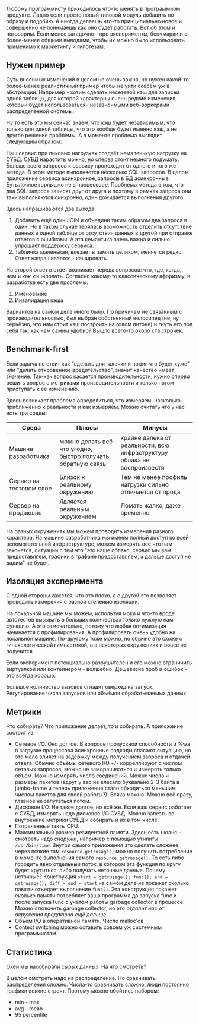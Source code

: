 Любому программисту приходилось что-то менять в программном продукте. Ладно если просто новый типовой модуль добавить по образу и подобию. А иногда делаешь что-то принципиально новое и совершенно не понимаешь как оно будет работать.  Вот об этом и поговорим. Если менее загадочно - про эксперименты, бенчмарки и с более-менее общими выводами, чтобы их можно было использовать применимо к маркетингу и гипотезам.

## Нужен пример
Суть вносимых изменений в целом не очень важна, но нужен какой-то более-менее реалистичный пример чтобы не уйти совсем уж в абстракции. Например - хотим сделать несетевой кэш для записей одной таблицы, для которой характерны очень редкие изменения, который будет использоватьсян независимыми веб-воркерами распределённой системы.

Ну то есть это мы сейчас знаем, что кэш будет независимым, что только для одной таблицы, что это вообще будет именно кэш, а не другое решение проблемы. А в моменте проблема выглядит следующим образом:

Наш сервис при пиковых нагрузках создаёт немаленькую нагрузку на СУБД. СУБД нарастить можно, но сперва стоит немного подумать. Больше всего запросов к сервису происходит от одного и того же метода. В этом методе выполняется несколько SQL-запросов. В целом приложение сервиса асинхронное, запросы в БД асинхронные. Бутылочное горлышко не в процессоре. Проблема метода в том, что два SQL-запроса зависят друг от друга и поэтому в рамках запроса они таки выполняются _синхронно_, один дожидается выполнения другого.

Здесь напрашиваются два выхода:

1. Добавить ещё один JOIN и объедини таким образом два запроса в один. Но в таком случае терялась возможность отделить отсутствие данных в одной таблице от отсутствия данных в другой при отправке ответов с ошибками. А эта семантика очень важна и сильно упрощает поддержку сервиса.
2. Табличка маленькая, влезает в память целиком, меняется редко. Ответ напрашивается - кэшировать.

На второй ответ в ответ возникает череда вопросов: что, где, когда, чем и как кэшировать. Согласно какому-то классическому афоризму, в разработке есть две проблемы:

1. Именование
2. Инвалидация кэша

Вариантов на самом деле много было. По причинам не связанным с производительностью, был выбран собственный велосипед (не, ну серьёзно, что нам стоит кэш построить на голом питоне) и гнуть его под себя так. как нам самим удобно? Вышло всего-то около ста строчек.

## Benchmark-first

Если задача не стоит как "сделать для галочки и пофиг что будет хуже" или "делать откровенное вредительство", значит качество имеет значение. Так-как вопрос касается производительности, нужно *сперва* решить вопрос с метриками производительности и только потом приступать к её изменению.

Здесь возникает проблема определиться, что измеряем, насколько приближённо к реальности и как измеряем. Можно считать что у нас есть три среды:

| Среда | Плюсы | Минусы |
| ---- | ---- | ---- |
| Машина разработчика | можно делать всё что угодно, быстро получать обратную связь | крайне далека от реальности, всю инфраструктуру облака не воспроизвести |
| Сервер на тестовом слое | Близок к реальному окружению | Тем не менее профиль нагрузки сильно отличается от прода |
| Сервер на продакшне | _Является_ реальным окружением | Ломать жалко, даже временно |

На разных окружениях мы можем проводить измерения разного характера. На машине разработчика мы имеем полный доступ ко всей вспомогательной инфраструктуре, можем измерять всё что нам захочется, ситуации с тем что "это наше облако, сервис мы вам предоставляем, графики в графане предоставляем, а дальше доступ не дадим" не будет.

## Изоляция эксперимента

С одной стороны кажется, что это плохо, а с другой это позволяет проводить измерения с разной степенью изоляции.

На локальной машине мы можем, используя моки и что-то вроде автотестов вызывать в больших количествах _только_ нужную нам функцию. А это замечательно, потому что любая оптимизация начинается с профилирования. А профилировать очень удобно на локальной машине. По-другому тоже можно, но обычно это схоже с гинекологической гимнастикой, а в некоторых окружениях и вовсе не получится.

Если эксперимент потенциально разрушителен и его можно ограничить виртуалкой или контейнером - волшебно. Дешевизна проб и ошибок - это всегда хорошо.

Большое количество вызовов сгладит оверхед на запуск. Регулирование числа запусков или объёмов обрабатываемых данных 

## Метрики

Что собирать? Что приложение делает, то и собирать. А приложение состоит из:

- Сетевое I/O. Оно долгое. В вопросе пропускной способности и %wa в загрузке процессора асинхронные подходы спасают ситуацию, но это мало влияет на задержку между получением запроса и отдачей ответа. Обычно объёмы сетевого I/O +/- корреллируют с числом сетевых запросов, можно не заморачиваться и измерять только объём. Можно измерять число соединений. Можно число и размеры пакетов (вдруг у вас не влезало буквально 2-3 байта в jumbo-frame и теперь приложение стало обходиться меньшим числом пакетов для своей работы?). Всяко можно. Можно всё сразу, главное не запутаться потом.
- Дисковое I/O. Не такое долгое, но всё же. Если ваш сервис работает с СУБД, измерять надо дисковое I/O СУБД. Можно залезть во внутренние метрики СУБД и собирать и их в том числе.
- Потраченные такты CPU.
- Максимальный размер резидентной памяти. Здесь есть нюанс - смотреть надо _снаружи_, например с помощью утилиты `/usr/bin/time`. Внутри самого приложения это сделать сложнее, через всякие там `resource.getrusage()` можно получить потребление в моменте выполнения самого `resource.getrusage()`. То есть либо городить явно отдельный поток, в котором эта функция по кругу будет крутиться, либо получать неточные данные. Почему неточные? Конструкция `start = getrusage(); func(); end = getrusage(); diff = end - start` на самом деле *не* покажет сколько памяти отъедает выполнение `func()`.  Эта конструкция покажет сколько памяти потребляет ваша программа до запуска func и после запуска func с учётом работы garbage collector в процессе. Можно отключить garbage collector, но это _отдалит нас от окружения продакшна ещё дальше_.
- Объём I/O в оперативной памяти. Число malloc'ов
- Context switching можно оставить совсем уж системным программистам.
## Статистика

Окей мы насобирали сырых данных. На что смотреть?

В целом смотреть надо на распределение. Но сравнивать распределения сложно. Числа-то сравнивать сложно, люди постоянно графики всякие строят. Поэтому можно обойтись набором:
- min - max
- avg - mean
- 95 percentile
